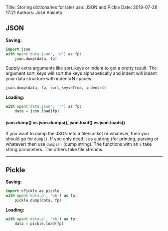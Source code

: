 Title: Storing dictionaries for later use: JSON and Pickle
Date: 2018-07-26 17:21 
Authors: José Aniceto


## JSON

**Saving:**
```python
import json
with open('data.json', 'w') as fp:
    json.dump(data, fp)
```

Supply extra arguments like sort_keys or indent to get a pretty result. The argument sort_keys will sort the keys alphabetically and indent will indent your data structure with indent=N spaces.
```python
json.dump(data, fp, sort_keys=True, indent=4)
```

**Loading:**
```python
with open('data.json', 'r') as fp:
    data = json.load(fp)
```

#### json.dump() vs json.dumps(), json.load() vs json.loads()

If you want to dump the JSON into a file/socket or whatever, then you should go for `dump()`. If you only need it as a string (for printing, parsing or whatever) then use `dumps()` (dump string). The functions with an `s` take string parameters. The others take file streams.

---

## Pickle

**Saving:**
```python
import cPickle as pickle
with open('data.p', 'wb') as fp:
    pickle.dump(data, fp)
```

**Loading:**
```python
with open('data.p', 'rb') as fp:
    data = pickle.load(fp)
```
